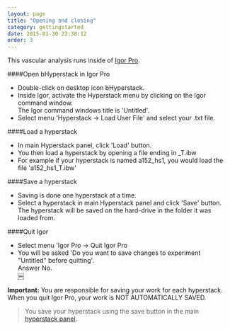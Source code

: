 ```yaml
---
layout: page
title: "Opening and closing"
category: gettingstarted
date: 2015-01-30 22:38:12
order: 3
---
```


This vascular analysis runs inside of [Igor Pro][1].  

####Open bHyperstack in Igor Pro  
- Double-click on desktop icon bHyperstack.  
- Inside Igor, activate the Hyperstack menu by clicking on the Igor command window.  
   The Igor command windows title is 'Untitled'.  
- Select menu 'Hyperstack -> Load User File' and select your .txt file.  

####Load a hyperstack
- In main Hyperstack panel, click 'Load' button.
- You then load a hyperstack by opening a file ending in _T.ibw
- For example if your hyperstack is named a152_hs1, you would load the file 'a152_hs1_T.ibw'

####Save a hyperstack
- Saving is done one hyperstack at a time.
- Select a hyperstack in main Hyperstack panel and click 'Save' button.  
    The hyperstack will be saved on the hard-drive in the folder it was loaded from.

####Quit Igor
- Select menu 'Igor Pro -> Quit Igor Pro
- You will be asked 'Do you want to save changes to experiment "Untitled" before quitting'.  
    Answer No.  
    ￼

<p class="important"><strong>Important:</strong> You are responsible for saving your work for each hyperstack. When you quit Igor Pro, your work is NOT AUTOMATICALLY SAVED.</p>

> You save your hyperstack using the save button in the main [hyperstack panel][2].

[1]: http://wavemetrics.com
[2]: /Vascular-Analysis/hyperstack-panel/ "hyperstack panel"
